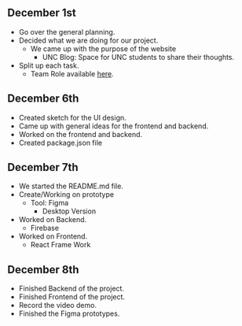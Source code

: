 ## December 1st
- Go over the general planning.
- Decided what we are doing for our project.
     - We came up with the purpose of the website
          - UNC Blog: Space for UNC students to share their thoughts.
- Split up each task.
     - Team Role available [here](doc/Team.md).

## December 6th
- Created sketch for the UI design.
- Came up with general ideas for the frontend and backend.
- Worked on the frontend and backend.
- Created package.json file

## December 7th
- We started the README.md file.
- Create/Working on prototype
     - Tool: Figma
          - Desktop Version   
- Worked on Backend.
     - Firebase     
- Worked on Frontend. 
     - React Frame Work     

## December 8th
- Finished Backend of the project.
- Finished Frontend of the project.
- Record the video demo.
- Finished the Figma prototypes.
